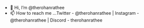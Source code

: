 - 👋 Hi, I’m @therohanrathee
- 📫 How to reach me ...Twitter - @therohanrathee | Instagram - @therohanrathee | Discord - therohanrathee
